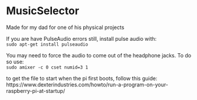 # MusicSelector
<p>Made for my dad for one of his physical projects</p>

<p>If you are have PulseAudio errors still, install pulse audio with:<br>
<code>sudo apt-get install pulseaudio</code></p>

You may need to force the audio to come out of the headphone jacks. To do so use:<br>
<code>sudo amixer -c 0 cset numid=3 1</code>

<p>to get the file to start when the pi first boots, follow this guide: <br>https://www.dexterindustries.com/howto/run-a-program-on-your-raspberry-pi-at-startup/</p>

